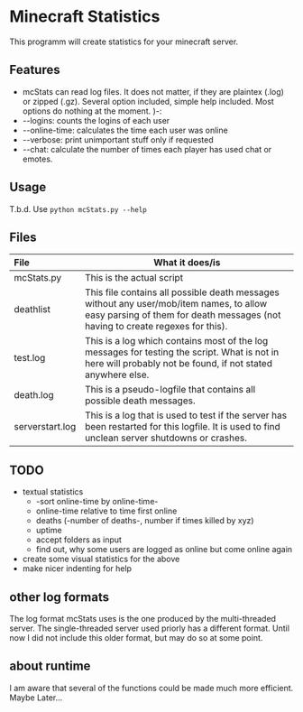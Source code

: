 # Minecraft Statistics

This programm will create statistics for your minecraft server.

## Features

* mcStats can read log files. It does not matter, if they are plaintex (.log) or zipped (.gz). Several option included, simple help included. Most options do nothing at the moment.  )-:
* --logins: counts the logins of each user
* --online-time: calculates the time each user was online
* --verbose: print unimportant stuff only if requested
* --chat: calculate the number of times each player has used chat or emotes.

## Usage

T.b.d. Use ```python mcStats.py --help```

## Files

| File            | What it does/is |
|:----------------|-----------------|
| mcStats.py      | This is the actual script |
| deathlist       | This file contains all possible death messages without any user/mob/item names, to allow easy parsing of them for death messages (not having to create regexes for this). |
| test.log        | This is a log which contains most of the log messages for testing the script. What is not in here will probably not be found, if not stated anywhere else. |
| death.log       | This is a pseudo-logfile that contains all possible death messages. |
| serverstart.log | This is a log that is used to test if the server has been restarted for this logfile. It is used to find unclean server shutdowns or crashes. |

## TODO

* textual statistics
    * -sort online-time by online-time-
    * online-time relative to time first online
    * deaths (-number of deaths-, number if times killed by xyz)
    * uptime
    * accept folders as input
    * find out, why some users are logged as online but come online again
* create some visual statistics for the above
* make nicer indenting for help

## other log formats

The log format mcStats uses is the one produced by the multi-threaded server. The single-threaded server used priorly has a different format. Until now I did not include this older format, but may do so at some point.

## about runtime

I am aware that several of the functions could be made much more efficient. Maybe Later...
